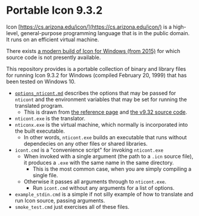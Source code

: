 # Portable Icon 9.3.2

Icon [https://cs.arizona.edu/icon/](https://cs.arizona.edu/icon/) is a high-level, general-purpose programming language that is in the public domain.  It runs on an efficient virtual machine.

There exists [a modern build of Icon for Windows (from 2015)](https://www2.cs.arizona.edu/icon/v95w.htm) for which source code is not presently available.

This repository provides is a portable collection of binary and library files for running Icon 9.3.2 for Windows (compiled February 20, 1999) that has been tested on Windows 10.

- [`options_nticont.md`](./options_nt.md) describes the options that may be passed for `nticont` and the environment variables that may be set for running the translated program.
  - This is drawn from [the reference page](https://cs.arizona.edu/icon/refernce/icontx.htm#icont) and [the v9.32 source code](https://cs.arizona.edu/icon/ftp/packages/unix/).
- `nticont.exe` is the translator.
- `nticonx.exe` is the virtual machine, which normally is incorporated into the built executable.
  - In other words, `nticont.exe` builds an executable that runs without dependecies on any other files or shared libraries.
- `icont.cmd` is a "convenience script" for invoking `nticont.exe`
  - When invoked with a single argument (the path to a `.icn` source file), it produces a `.exe` with the same name in the same directory.
    - This is the most common case, when you are simply compiling a single file.
  - Otherwise it passes all arguments through to `nticont.exe`.
    - Run `icont.cmd` without any arguments for a list of options.
- `example_stdin.cmd` is a simple if not silly example of how to translate and run Icon source, passing arguments.
- `smoke_test.cmd` just exercises all of these files.
